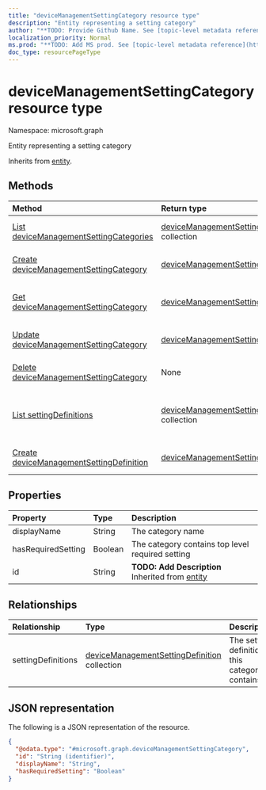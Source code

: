 ```yaml
---
title: "deviceManagementSettingCategory resource type"
description: "Entity representing a setting category"
author: "**TODO: Provide Github Name. See [topic-level metadata reference](https://msgo.azurewebsites.net/add/document/guidelines/metadata.html#topic-level-metadata)**"
localization_priority: Normal
ms.prod: "**TODO: Add MS prod. See [topic-level metadata reference](https://msgo.azurewebsites.net/add/document/guidelines/metadata.html#topic-level-metadata)**"
doc_type: resourcePageType
---
```


# deviceManagementSettingCategory resource type

Namespace: microsoft.graph



Entity representing a setting category


Inherits from [entity](../resources/entity.md).

## Methods
|Method|Return type|Description|
|:---|:---|:---|
|[List deviceManagementSettingCategories](../api/devicemanagementsettingcategory-list.md)|[deviceManagementSettingCategory](../resources/devicemanagementsettingcategory.md) collection|Get a list of the [deviceManagementSettingCategory](../resources/devicemanagementsettingcategory.md) objects and their properties.|
|[Create deviceManagementSettingCategory](../api/devicemanagementsettingcategory-create.md)|[deviceManagementSettingCategory](../resources/devicemanagementsettingcategory.md)|Create a new [deviceManagementSettingCategory](../resources/devicemanagementsettingcategory.md) object.|
|[Get deviceManagementSettingCategory](../api/devicemanagementsettingcategory-get.md)|[deviceManagementSettingCategory](../resources/devicemanagementsettingcategory.md)|Read the properties and relationships of a [deviceManagementSettingCategory](../resources/devicemanagementsettingcategory.md) object.|
|[Update deviceManagementSettingCategory](../api/devicemanagementsettingcategory-update.md)|[deviceManagementSettingCategory](../resources/devicemanagementsettingcategory.md)|Update the properties of a [deviceManagementSettingCategory](../resources/devicemanagementsettingcategory.md) object.|
|[Delete deviceManagementSettingCategory](../api/devicemanagementsettingcategory-delete.md)|None|Deletes a [deviceManagementSettingCategory](../resources/devicemanagementsettingcategory.md) object.|
|[List settingDefinitions](../api/devicemanagementsettingcategory-list-settingdefinitions.md)|[deviceManagementSettingDefinition](../resources/devicemanagementsettingdefinition.md) collection|Get the deviceManagementSettingDefinition resources from the settingDefinitions navigation property.|
|[Create deviceManagementSettingDefinition](../api/devicemanagementsettingcategory-post-settingdefinitions.md)|[deviceManagementSettingDefinition](../resources/devicemanagementsettingdefinition.md)|Create a new deviceManagementSettingDefinition object.|

## Properties
|Property|Type|Description|
|:---|:---|:---|
|displayName|String|The category name|
|hasRequiredSetting|Boolean|The category contains top level required setting|
|id|String|**TODO: Add Description** Inherited from [entity](../resources/entity.md)|

## Relationships
|Relationship|Type|Description|
|:---|:---|:---|
|settingDefinitions|[deviceManagementSettingDefinition](../resources/devicemanagementsettingdefinition.md) collection|The setting definitions this category contains|

## JSON representation
The following is a JSON representation of the resource.
<!-- {
  "blockType": "resource",
  "keyProperty": "id",
  "@odata.type": "microsoft.graph.deviceManagementSettingCategory",
  "baseType": "microsoft.graph.entity",
  "openType": false
}
-->
``` json
{
  "@odata.type": "#microsoft.graph.deviceManagementSettingCategory",
  "id": "String (identifier)",
  "displayName": "String",
  "hasRequiredSetting": "Boolean"
}
```

